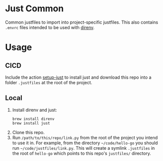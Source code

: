 # Just Common

Common justfiles to import into project-specific justfiles. This also contains `.envrc` files intended to be used with [direnv](https://direnv.net/).

# Usage

## CICD

Include the action [setup-just](https://github.com/savisec/github-actions/blob/ea2190e4bc975cc9cd1a0a0803a2b9124bde26e6/.github/actions/setup-just/action.yml#L19-L19) to install just and download this repo into a folder `.justfiles` at the root of the project.

## Local

1. Install direnv and just:
    ```shell
    brew install direnv
    brew install just
    ```
2. Clone this repo.
3. Run `/path/to/this/repo/link.py` from the root of the project you intend to use it in. For example, from the directory `~/code/hello-go` you should run `~/code/justfiles/link.py`. This will create a symlink `.justfiles` in the root of `hello-go` which points to this repo's `justfiles/` directory.
